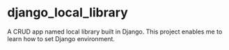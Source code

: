 # django_local_library
A CRUD app named local library built in Django.
This project enables me to learn how to set Django environment.
